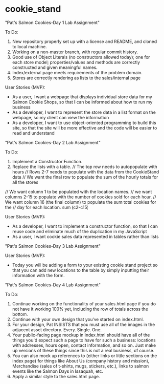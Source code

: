 # cookie_stand
"Pat's Salmon Cookies-Day 1 Lab Assignment"

To Do: 
1. New repository properly set up with a license and README, and cloned to local machine. 
2. Working on a non-master branch, with regular commit history. 
2. Good use of Object Literals (no constructors allowed today); one for each store model; properties/values and methods are correctly constructed and given meaningful names.
3. Index/external page meets requirements of the problem domain. 
4. Stores are correctly rendering as lists to the sales/internal page

User Stories (MVP):
* As a user, I want a webpage that displays individual store data for my Salmon Cookie Shops, so that I can be informed about how to run my business
* As a developer, I want to represent the store data in a list format on the webpage, so my client can view the information
* As a developer, I want to use object-oriented programming to build this site, so that the site will be more effective and the code will be easier to read and understand


"Pat's Salmon Cookies-Day 2 Lab Assignment"

To Do: 
1. Implement a Constructor Function. 
2. Replace the lists with a table.
// The top row needs to autopopulate with hours
// Rows 2-7 needs to populate with the data from the CookieStand data
// We want the final row to populate the sum of the hourly totals for all the stores

// We want column 1 to be populated with the location names.
// we want columns 2-15 to populate with the number of cookies sold for each hour.
// We want column 16 (the final column) to populate the sum total cookies for the
// day for each location. sum (c2-c15)

User Stories (MVP):
* As a developer, I want to implement a constructor function, so that I can reuse code and eliminate much of the duplication in my JavaScript
* As a user, I want cookie sales data represented in tables rather than lists

"Pat's Salmon Cookies-Day 3 Lab Assignment"

User Stories (MVP):
* Today you will be adding a form to your existing cookie stand project so that you can add new locations to the table by simply inputting their information with the form.

"Pat's Salmon Cookies-Day 4 Lab Assignment"

To Do:
1. Continue working on the functionality of your sales.html page if you do not have it working 100% yet, including the row of totals across the bottom.
2. Continue with your own design that you've started on index.html.
3. For your design, Pat INSISTS that you must use all of the images in the adjacent asset directory. Every. Single. One.
4. Your public-facing page mockup in index.html should have all of the things you'd expect such a page to have for such a business: locations with addresses, hours open, contact information, and so on. Just make up versions of these things since this is not a real business, of course.
5. You can also mock up references to (either links or little sections on the index page) for things like About Us (company history and mission), Merchandise (sales of t-shirts, mugs, stickers, etc.), links to salmon events like the Salmon Days in Issaquah, etc.
6. Apply a similar style to the sales.html page.